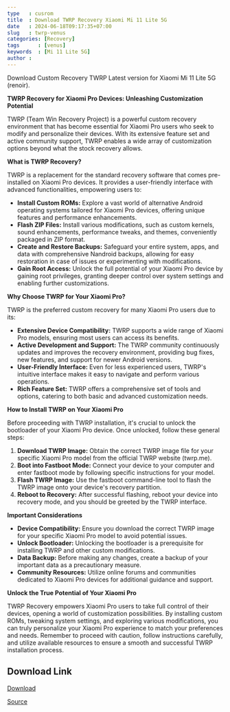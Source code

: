 ```yaml
---
type   : cusrom
title  : Download TWRP Recovery Xiaomi Mi 11 Lite 5G
date   : 2024-06-18T09:17:35+07:00
slug   : twrp-venus
categories: [Recovery]
tags      : [venus]
keywords  : [Mi 11 Lite 5G]
author : 
---
```



Download Custom Recovery TWRP Latest version for Xiaomi Mi 11 Lite 5G (renoir).

**TWRP Recovery for Xiaomi Pro Devices: Unleashing Customization Potential**

TWRP (Team Win Recovery Project) is a powerful custom recovery environment that has become essential for Xiaomi Pro users who seek to modify and personalize their devices. With its extensive feature set and active community support, TWRP enables a wide array of customization options beyond what the stock recovery allows.

**What is TWRP Recovery?**

TWRP is a replacement for the standard recovery software that comes pre-installed on Xiaomi Pro devices. It provides a user-friendly interface with advanced functionalities, empowering users to:

* **Install Custom ROMs:** Explore a vast world of alternative Android operating systems tailored for Xiaomi Pro devices, offering unique features and performance enhancements.
* **Flash ZIP Files:** Install various modifications, such as custom kernels, sound enhancements, performance tweaks, and themes, conveniently packaged in ZIP format.
* **Create and Restore Backups:** Safeguard your entire system, apps, and data with comprehensive Nandroid backups, allowing for easy restoration in case of issues or experimenting with modifications.
* **Gain Root Access:** Unlock the full potential of your Xiaomi Pro device by gaining root privileges, granting deeper control over system settings and enabling further customizations.

**Why Choose TWRP for Your Xiaomi Pro?**

TWRP is the preferred custom recovery for many Xiaomi Pro users due to its:

* **Extensive Device Compatibility:** TWRP supports a wide range of Xiaomi Pro models, ensuring most users can access its benefits.
* **Active Development and Support:** The TWRP community continuously updates and improves the recovery environment, providing bug fixes, new features, and support for newer Android versions.
* **User-Friendly Interface:** Even for less experienced users, TWRP's intuitive interface makes it easy to navigate and perform various operations.
* **Rich Feature Set:** TWRP offers a comprehensive set of tools and options, catering to both basic and advanced customization needs.

**How to Install TWRP on Your Xiaomi Pro**

Before proceeding with TWRP installation, it's crucial to unlock the bootloader of your Xiaomi Pro device. Once unlocked, follow these general steps:

1. **Download TWRP Image:** Obtain the correct TWRP image file for your specific Xiaomi Pro model from the official TWRP website (twrp.me).
2. **Boot into Fastboot Mode:** Connect your device to your computer and enter fastboot mode by following specific instructions for your model.
3. **Flash TWRP Image:** Use the fastboot command-line tool to flash the TWRP image onto your device's recovery partition.
4. **Reboot to Recovery:** After successful flashing, reboot your device into recovery mode, and you should be greeted by the TWRP interface.

**Important Considerations**

* **Device Compatibility:** Ensure you download the correct TWRP image for your specific Xiaomi Pro model to avoid potential issues.
* **Unlock Bootloader:** Unlocking the bootloader is a prerequisite for installing TWRP and other custom modifications.
* **Data Backup:** Before making any changes, create a backup of your important data as a precautionary measure.
* **Community Resources:** Utilize online forums and communities dedicated to Xiaomi Pro devices for additional guidance and support.

**Unlock the True Potential of Your Xiaomi Pro**

TWRP Recovery empowers Xiaomi Pro users to take full control of their devices, opening a world of customization possibilities. By installing custom ROMs, tweaking system settings, and exploring various modifications, you can truly personalize your Xiaomi Pro experience to match your preferences and needs. Remember to proceed with caution, follow instructions carefully, and utilize available resources to ensure a smooth and successful TWRP installation process.


## Download Link
[Download](https://dl.twrp.me/mars)

[Source](https://twrp.me/xiaomi/xiaomimi11pro.html)


